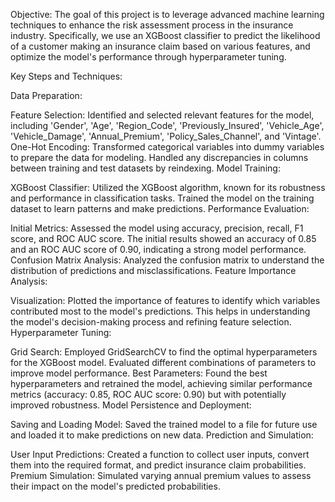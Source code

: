 Objective: The goal of this project is to leverage advanced machine learning techniques to enhance the risk assessment process in the insurance industry. Specifically, we use an XGBoost classifier to predict the likelihood of a customer making an insurance claim based on various features, and optimize the model's performance through hyperparameter tuning.

Key Steps and Techniques:

Data Preparation:

Feature Selection: Identified and selected relevant features for the model, including 'Gender', 'Age', 'Region_Code', 'Previously_Insured', 'Vehicle_Age', 'Vehicle_Damage', 'Annual_Premium', 'Policy_Sales_Channel', and 'Vintage'.
One-Hot Encoding: Transformed categorical variables into dummy variables to prepare the data for modeling. Handled any discrepancies in columns between training and test datasets by reindexing.
Model Training:

XGBoost Classifier: Utilized the XGBoost algorithm, known for its robustness and performance in classification tasks. Trained the model on the training dataset to learn patterns and make predictions.
Performance Evaluation:

Initial Metrics: Assessed the model using accuracy, precision, recall, F1 score, and ROC AUC score. The initial results showed an accuracy of 0.85 and an ROC AUC score of 0.90, indicating a strong model performance.
Confusion Matrix Analysis: Analyzed the confusion matrix to understand the distribution of predictions and misclassifications.
Feature Importance Analysis:

Visualization: Plotted the importance of features to identify which variables contributed most to the model's predictions. This helps in understanding the model's decision-making process and refining feature selection.
Hyperparameter Tuning:

Grid Search: Employed GridSearchCV to find the optimal hyperparameters for the XGBoost model. Evaluated different combinations of parameters to improve model performance.
Best Parameters: Found the best hyperparameters and retrained the model, achieving similar performance metrics (accuracy: 0.85, ROC AUC score: 0.90) but with potentially improved robustness.
Model Persistence and Deployment:

Saving and Loading Model: Saved the trained model to a file for future use and loaded it to make predictions on new data.
Prediction and Simulation:

User Input Predictions: Created a function to collect user inputs, convert them into the required format, and predict insurance claim probabilities.
Premium Simulation: Simulated varying annual premium values to assess their impact on the model's predicted probabilities.
